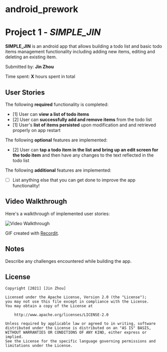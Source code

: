 # android_prework

# Project 1 - *SIMPLE_JIN*

**SIMPLE_JIN** is an android app that allows building a todo list and basic todo items management functionality including adding new items, editing and deleting an existing item.

Submitted by: **Jin Zhou**

Time spent: **X** hours spent in total

## User Stories

The following **required** functionality is completed:

* [1] User can **view a list of todo items**
* [2] User can **successfully add and remove items** from the todo list
* [1] User's **list of items persisted** upon modification and and retrieved properly on app restart

The following **optional** features are implemented:

* [2] User can **tap a todo item in the list and bring up an edit screen for the todo item** and then have any changes to the text reflected in the todo list

The following **additional** features are implemented:

* [ ] List anything else that you can get done to improve the app functionality!

## Video Walkthrough

Here's a walkthrough of implemented user stories:

<img src='http://i.imgur.com/link/to/your/gif/file.gif' title='Video Walkthrough' width='' alt='Video Walkthrough' />

GIF created with [Recordit](https://recordit.co/).

## Notes

Describe any challenges encountered while building the app.

## License

    Copyright [2021] [Jin Zhou]

    Licensed under the Apache License, Version 2.0 (the "License");
    you may not use this file except in compliance with the License.
    You may obtain a copy of the License at

        http://www.apache.org/licenses/LICENSE-2.0

    Unless required by applicable law or agreed to in writing, software
    distributed under the License is distributed on an "AS IS" BASIS,
    WITHOUT WARRANTIES OR CONDITIONS OF ANY KIND, either express or implied.
    See the License for the specific language governing permissions and
    limitations under the License.
